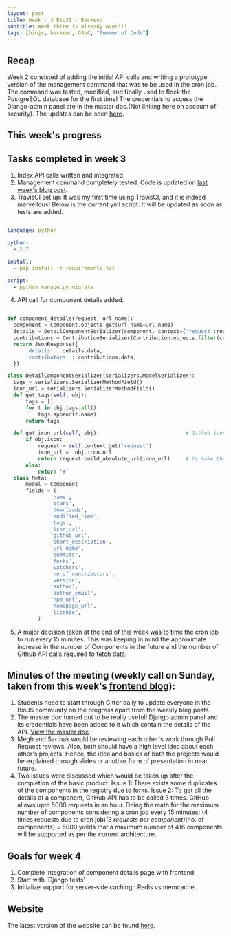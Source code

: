 ```yaml
---
layout: post
title: Week - 3 BioJS - Backend 
subtitle: Week three is already over!!!
tags: [biojs, backend, GSoC, "Summer of Code"]
---
```


## Recap
Week 2 consisted of adding the initial API calls and writing a prototype version of the management command that was to be used in the cron job. The command was tested, modified, and finally used to flock the PostgreSQL database for the first time! The credentials to access the Django-admin panel are in the master doc.(Not linking here on account of security). The updates can be seen [here](http://139.59.93.32/).

## This week's progress


## Tasks completed in week 3
  1. Index API calls written and integrated.
  2. Management command completely tested. Code is updated on [last week's blog post](http://biojs.net/2018-05-22-backend-website-project/).
  3. TravisCI set up: It was my first time using TravisCI, and it is indeed marvellous! Below is the current yml script. It will be updated as soon as tests are added.

  ```yaml

  language: python

  python:
    - 2.7

  install:
    - pip install -r requirements.txt

  script:
    - python manage.py migrate

  ```

  4. API call for component details added.

  ```python

  def component_details(request, url_name):
    component = Component.objects.get(url_name=url_name)
    details = DetailComponentSerializer(component, context={'request':request})
    contributions = ContributionSerializer(Contribution.objects.filter(component=component), many=True)
    return JsonResponse({
        'details' : details.data,
        'contributors' : contributions.data,
    })

  class DetailComponentSerializer(serializers.ModelSerializer):
    tags = serializers.SerializerMethodField()
    icon_url = serializers.SerializerMethodField()
    def get_tags(self, obj):
        tags = []
        for t in obj.tags.all():
            tags.append(t.name)
        return tags

    def get_icon_url(self, obj):                            # Github icon URL
        if obj.icon:
            request = self.context.get('request')
            icon_url =  obj.icon.url
            return request.build_absolute_uri(icon_url)     # to make the URL absolute from it's relative path
        else:
            return '#'
    class Meta:
        model = Component
        fields = (
                'name',
                'stars',
                'downloads',
                'modified_time',
                'tags',
                'icon_url',
                'github_url',
                'short_description',
                'url_name',
                'commits',
                'forks',
                'watchers',
                'no_of_contributors',
                'version',
                'author',
                'author_email',
                'npm_url',
                'homepage_url',
                'license',
            )

  ```
  5. A major decision taken at the end of this week was to time the cron job to run every 15 minutes. This was keeping in mind the approximate increase in the number of Components in the future and the number of Github API calls required to fetch data.

## Minutes of the meeting (weekly call on Sunday, taken from this week's [frontend blog](http://biojs.net/2018-06-04-week-3-frontend/)):
  1. Students need to start through Gitter daily to update everyone in the BioJS community on the progress apart from the weekly blog posts.
  2. The master doc turned out to be really useful! Django admin panel and its credentials have been added to it which contain the details of the API. [View the master doc](https://docs.google.com/document/d/1ZzbpAqzta22S-kgKOGWeEsr9zFBAhzQlV0nb6-bmgYU/edit).
  3. Megh and Sarthak would be reviewing each other's work through Pull Request reviews. Also, both should have a high level  idea about each other's projects. Hence, the idea and basics of both the projects would be explained through slides or another form of presentation in near future.
  4. Two issues were discussed which would be taken up after the completion of the basic product.
    Issue 1: There exists some duplicates of the components in the registry due to forks.
    Issue 2: To get all the details of a component, GitHub API has to be called 3 times. GitHub allows upto 5000 requests in an hour. Doing the math for the maximum number of components considering a cron job every 15 minutes:
(4 times requests due to cron job)*(3 requests per component)*(no. of components) = 5000 yields that a maximum number of 416 components will be supported as per the current architecture.


## Goals for week 4
  1. Complete integration of component details page with frontend
  2. Start with 'Django tests'
  3. Initialize support for server-side caching : Redis vs memcache.


## Website
The latest version of the website can be found [here](http://139.59.93.32/biojs-frontend/dist/#/).
